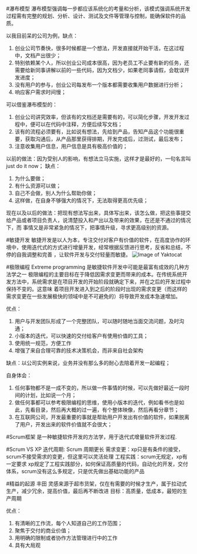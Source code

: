 #瀑布模型
瀑布模型强调每一步都应该系统化的考量和分析，该模式强调系统开发过程需有完整的规划、分析、设计、测试及文件等管理与控制，能确保软件的品质。

以我目前呆的公司为例，缺点：
1. 创业公司节奏快，很多时候都是一个想法，开发直接就开始干活，在这过程中，文档产出很少；
2. 特别依赖某个人，所以创业公司成本很高，因为老员工不止要有新的任务，还需要给新同事讲解以前的一些代码，因为文档少，如果老同事请假，会耽误开发进度；
3. 没有用户的参与，创业公司每发布一个版本都需要收集用户数据进行分析；
4. 响应客户需求时间慢；

可以借鉴瀑布模型的：
1. 创业公司讲究效率，但该有的文档还是需要有的，可以简化步骤，开发开发过程中，便可以在代码中注释，方便后续写文档；
2. 该有的流程必须要有，比如说有想法，先给到产品，告知产品这个功能很重要，获取沟通后，从产品那里获得排期，开发完成后，过测试，最后发布；
3. 注意收集用户信息，用户信息是具有极高价值的；

以前的做法：因为受别人的影响，有想法立马实施，这样才是最好的，一句名言叫just do it now；
缺点：
1. 为什么要做；
2. 有什么资源可以做；
3. 自己不会做，别人为什么帮助你做；
4. 这样做，在自身不够强大的情况下，无法取得更高优先级；

现在以及以后的做法：把现有想法写出来，具体写出来，该怎么做，把这些事提交给产品或者项目负责人，说清楚投入和产出以及带来的效果，在还是不通过的情况下，而
事情又是非常紧急的情况下，把事情升级，寻求更高级别的资源。

#敏捷开发
敏捷开发是以人为本，专注交付对客户有价值的软件，在高度协作的环境中，使用迭代式的方式进行增量开发，经常根据反馈进行思考，反省和总结，不停的自我调整和完善
，让软件开发与交付轻量而敏捷。
![Image of Yaktocat](https://github.com/yangyang510/py/blob/master/Image/xp.png)

#极限编程 Extreme programming 是敏捷软件开发中可能是最富有成效的几种方法学之一
极限编程的主要目标在于降低因需求变更而带来的成本。在传统系统开发方法中，系统需求是在项目开发的开始阶段就确定下来，并在之后的开发过程中保持不变的。这意味
着项目开发进入到之后的阶段时出现的需求变更（而这样的需求变更在一些发展极快的领域中是不可避免的）将导致开发成本急速增加。

优点：
1. 用户与开发团队形成了一个完整团队，可以随时随地当面交流问题，及时沟通；
2. 小版本的迭代，可以快速的交付给客户有使用价值的工具；
3. 使用统一规范，方便工作
4. 增强了来自合理可靠的技术决策机会，而非来自社会架构

缺点：以公司实例来说，业务并没有那么多的耐心去陪着开发一起编程；

自身体会：
1. 任何事物都不是一成不变的，所以做一件事情的时候，可以先做好最近一段时间的计划，比如说一个月；
2. 做任何事都可以参考极限编程的思维，使用小版本的迭代，例如看书也是如此，先看目录，然后再大概的过一遍，有个整体映像，然后再看分章节；
3. 在互联网公司，开发最重要的事就是帮助用户开发出有价值的软件，如果脱离了用户，开发出来的软件价值就不会很大；

#Scrum框架
是一种敏捷软件开发的方法学，用于迭代式增量软件开发过程.

#Scrum VS XP
迭代周期: Scrum 周期更长
需求变更：xp只是有条件的接受，scrum不接受需求的变更，但这里可以灵活处理
工程实践：scrum无规定，xp有一定要求
xp规定了工程实践部分，如何保证高质量的代码，自动化的开发，交付体系，scrum没有这么多规定，只是优先做出基础功能的产品

#精益的起源 丰田
灵感来源于超市货架，仅在有需要的时候才生产，属于拉动式生产，减少冗余，提高价值，最后再不断改进
目标：高质量，低成本，最短的生产周期

优点：
1. 有清晰的工作流，每个人知道自己的工作范围；
2. 聚焦于交付的商业价值；
3. 用明确的限制或者协作方法管理进行中的工作
4. 具有大局观




